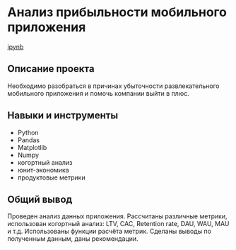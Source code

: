 # Анализ прибыльности мобильного приложения

[ipynb](https://github.com/veronikabukley/Practicum_projects/blob/main/Mobile_app_project/Mobile_app_project.ipynb)

## Описание проекта
Необходимо разобраться в причинах убыточности развлекательного мобильного приложения и помочь компании выйти в плюс.

## Навыки и инструменты
-	Python
-	Pandas
-	Matplotlib
-	Numpy
-	когортный анализ
-	юнит-экономика
-	продуктовые метрики

## Общий вывод
Проведен анализ данных приложения. Рассчитаны различные метрики, использован когортный анализ: LTV, CAC, Retention rate, DAU, WAU, MAU и т.д. Использованы функции расчёта метрик. Сделаны выводы по полученным данным, даны рекомендации.


